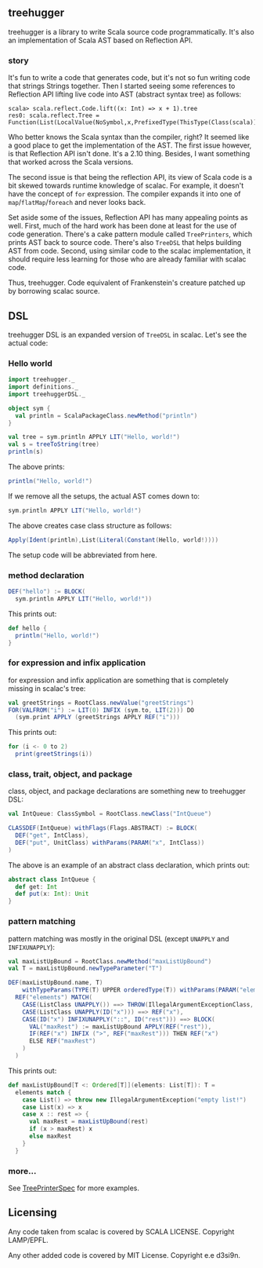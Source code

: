 ## treehugger

treehugger is a library to write Scala source code programmatically. It's also an implementation of Scala AST based on Reflection API.

### story

It's fun to write a code that generates code, but it's not so fun writing code that strings Strings together. Then I started seeing some references to Reflection API lifting live code into AST (abstract syntax tree) as follows:

    scala> scala.reflect.Code.lift((x: Int) => x + 1).tree
    res0: scala.reflect.Tree = Function(List(LocalValue(NoSymbol,x,PrefixedType(ThisType(Class(scala)),Class(scala.Int)))),Apply(Select(Ident(LocalValue(NoSymbol,x,PrefixedType(ThisType(Class(scala)),Class(scala.Int)))),Method(scala.Int.$plus,MethodType(List(LocalValue(NoSymbol,x,PrefixedType(ThisType(Class(scala)),Class(scala.Int)))),PrefixedType(ThisType(Class(scala)),Class(scala.Int))))),List(Literal(1))))

Who better knows the Scala syntax than the compiler, right? It seemed like a good place to get the implementation of the AST.
The first issue however, is that Reflection API isn't done. It's a 2.10 thing. Besides, I want something that worked across the Scala versions.

The second issue is that being the reflection API, its view of Scala code is a bit skewed towards runtime knowledge of scalac. For example, it doesn't have the concept of `for` expression. The compiler expands it into one of `map`/`flatMap`/`foreach` and never looks back.

Set aside some of the issues, Reflection API has many appealing points as well. First, much of the hard work has been done at least for the use of code generation. There's a cake pattern module called `TreePrinters`, which prints AST back to source code. There's also `TreeDSL` that helps building AST from code. Second, using similar code to the scalac implementation, it should require less learning for those who are already familiar with scalac code.

Thus, treehugger. Code equivalent of Frankenstein's creature patched up by borrowing scalac source.

## DSL

treehugger DSL is an expanded version of `TreeDSL` in scalac. Let's see the actual code:

### Hello world

```scala
import treehugger._
import definitions._
import treehuggerDSL._

object sym {
  val println = ScalaPackageClass.newMethod("println")
}

val tree = sym.println APPLY LIT("Hello, world!")
val s = treeToString(tree)
println(s)
```

The above prints:

```scala
println("Hello, world!")
```

If we remove all the setups, the actual AST comes down to:

```scala
sym.println APPLY LIT("Hello, world!")
```

The above creates case class structure as follows:

```scala
Apply(Ident(println),List(Literal(Constant(Hello, world!))))
```

The setup code will be abbreviated from here.

### method declaration

```scala
DEF("hello") := BLOCK(
  sym.println APPLY LIT("Hello, world!"))
```

This prints out:

```scala
def hello {
  println("Hello, world!")
}
```

### for expression and infix application

for expression and infix application are something that is completely missing in scalac's tree:

```scala
val greetStrings = RootClass.newValue("greetStrings")
FOR(VALFROM("i") := LIT(0) INFIX (sym.to, LIT(2))) DO
  (sym.print APPLY (greetStrings APPLY REF("i")))
```

This prints out:

```scala
for (i <- 0 to 2)
  print(greetStrings(i))
```

### class, trait, object, and package

class, object, and package declarations are something new to treehugger DSL:

```scala
val IntQueue: ClassSymbol = RootClass.newClass("IntQueue")

CLASSDEF(IntQueue) withFlags(Flags.ABSTRACT) := BLOCK(
  DEF("get", IntClass),
  DEF("put", UnitClass) withParams(PARAM("x", IntClass))
)
```

The above is an example of an abstract class declaration, which prints out:

```scala
abstract class IntQueue {
  def get: Int
  def put(x: Int): Unit
}
```

### pattern matching

pattern matching was mostly in the original DSL (except `UNAPPLY` and `INFIXUNAPPLY`):

```scala
val maxListUpBound = RootClass.newMethod("maxListUpBound")
val T = maxListUpBound.newTypeParameter("T")

DEF(maxListUpBound.name, T)
    withTypeParams(TYPE(T) UPPER orderedType(T)) withParams(PARAM("elements", listType(T))) :=
  REF("elements") MATCH(
    CASE(ListClass UNAPPLY()) ==> THROW(IllegalArgumentExceptionClass, "empty list!"),
    CASE(ListClass UNAPPLY(ID("x"))) ==> REF("x"),
    CASE(ID("x") INFIXUNAPPLY("::", ID("rest"))) ==> BLOCK(
      VAL("maxRest") := maxListUpBound APPLY(REF("rest")),
      IF(REF("x") INFIX (">", REF("maxRest"))) THEN REF("x")
      ELSE REF("maxRest") 
    )
  )
```

This prints out:

```scala
def maxListUpBound[T <: Ordered[T]](elements: List[T]): T =
  elements match {
    case List() => throw new IllegalArgumentException("empty list!")
    case List(x) => x
    case x :: rest => {
      val maxRest = maxListUpBound(rest)
      if (x > maxRest) x
      else maxRest
    }
  }
```

### more...

See [TreePrinterSpec](https://github.com/eed3si9n/treehugger/blob/master/src/test/scala/TreePrinterSpec.scala) for more examples.

## Licensing

Any code taken from scalac is covered by SCALA LICENSE. Copyright LAMP/EPFL.

Any other added code is covered by MIT License. Copyright e.e d3si9n.
